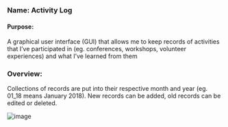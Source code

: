 ### Name: Activity Log

#### Purpose:
A graphical user interface (GUI) that allows me to keep records of activities that I’ve participated in (eg. conferences, workshops, volunteer experiences) and what I’ve learned from them


### Overview:
Collections of records are put into their respective month and year (eg. 01_18 means January 2018). 
New records can be added, old records can be edited or deleted. 

![image](https://user-images.githubusercontent.com/56778279/129818770-3af9caa3-6108-4465-b073-e2f681a84950.png)


